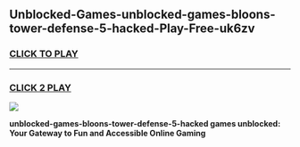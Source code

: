
## Unblocked-Games-unblocked-games-bloons-tower-defense-5-hacked-Play-Free-uk6zv
<h3>
<a href="https://premium76.site?title=unblocked-games-bloons-tower-defense-5-hacked&ref=10A">CLICK TO PLAY</a></h3>
<hr>

<h3>
<a href="https://premium76.site?title=unblocked-games-bloons-tower-defense-5-hacked&ref=10A">CLICK 2 PLAY</a>
  
</h3>

<a href="https://premium76.site?title=unblocked-games-bloons-tower-defense-5-hacked&ref=10A"><img src="https://clearcache.store/games.png"></a>


**unblocked-games-bloons-tower-defense-5-hacked games unblocked: Your Gateway to Fun and Accessible Online Gaming**
